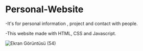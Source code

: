 # Personal-Website
-It's for personal information , project and contact with people.

-This website made with HTML, CSS and Javascript. 

![Ekran Görüntüsü (54)](https://github.com/slymnaltan/Personal-Website/assets/169497872/c26a5e51-781b-41db-9de2-b217e6c57a3d)
